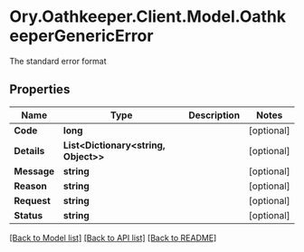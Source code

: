 # Ory.Oathkeeper.Client.Model.OathkeeperGenericError
The standard error format

## Properties

Name | Type | Description | Notes
------------ | ------------- | ------------- | -------------
**Code** | **long** |  | [optional] 
**Details** | **List&lt;Dictionary&lt;string, Object&gt;&gt;** |  | [optional] 
**Message** | **string** |  | [optional] 
**Reason** | **string** |  | [optional] 
**Request** | **string** |  | [optional] 
**Status** | **string** |  | [optional] 

[[Back to Model list]](../README.md#documentation-for-models) [[Back to API list]](../README.md#documentation-for-api-endpoints) [[Back to README]](../README.md)

